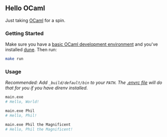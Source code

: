## Hello OCaml

Just taking [OCaml](https://ocaml.org/) for a spin.

### Getting Started

Make sure you have a [basic OCaml development environment](https://ocaml.org/docs/up-and-running) and you've installed
[dune](https://dune.build/). Then run:

```bash
make run
```

### Usage

_Recommended: Add `_build/default/bin` to your `PATH`. The [.envrc file](.envrc.template) will do that for you if you
have direnv installed._

```bash
main.exe
# Hello, World!

main.exe Phil
# Hello, Phil!

main.exe Phil the Magnificent
# Hello, Phil the Magnificent!
```

